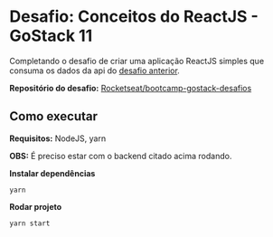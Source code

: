 # Desafio: Conceitos do ReactJS - GoStack 11

Completando o desafio de criar uma aplicação ReactJS simples que consuma os dados da api do [desafio anterior](https://github.com/matpandino/gostack-desafio-01-backend/).

**Repositório do desafio:**
[Rocketseat/bootcamp-gostack-desafios](https://github.com/Rocketseat/bootcamp-gostack-desafios/tree/master/desafio-conceitos-nodejs)

## Como executar

**Requisitos:** NodeJS, yarn

**OBS:** É preciso estar com o backend citado acima rodando. 

**Instalar dependências**

    yarn

**Rodar projeto**

    yarn start
